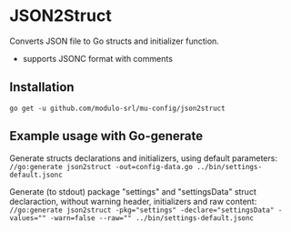 # JSON2Struct

Converts JSON file to Go structs and initializer function.

* supports JSONC format with comments

## Installation

`go get -u github.com/modulo-srl/mu-config/json2struct`

## Example usage with Go-generate

Generate structs declarations and initializers, using default parameters:
`//go:generate json2struct -out=config-data.go ../bin/settings-default.jsonc`

Generate (to stdout) package "settings" and "settingsData" struct declaraction, without warning header, initializers and raw content:
`//go:generate json2struct -pkg="settings" -declare="settingsData" -values="" -warn=false --raw="" ../bin/settings-default.jsonc`
